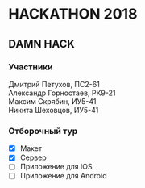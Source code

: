 # HACKATHON 2018
## DAMN HACK
### Участники
Дмитрий Петухов, ПС2-61  
Александр Горностаев, РК9-21  
Максим Скрябин, ИУ5-41  
Никита Шеховцов, ИУ5-41  

### Отборочный тур
- [X] Макет
- [X] Сервер
- [ ] Приложение для iOS
- [ ] Приложение для Android
